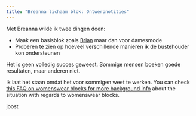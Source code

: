 ```yaml
---
title: "Breanna lichaam blok: Ontwerpnotities"
---
```


Met Breanna wilde ik twee dingen doen:

- Maak een basisblok zoals [Brian](/designs/brian) maar dan voor damesmode
- Proberen te zien op hoeveel verschillende manieren ik de bustehouder kon ondersteunen

Het is geen volledig succes geweest. Sommige mensen boeken goede resultaten, maar anderen niet.

Ik laat het staan omdat het voor sommigen weet te werken. You can check [this FAQ on womenswear blocks for more background info](/docs/about/faq/womenswear-blocks) about the situation with regards to womenswear blocks.

joost

